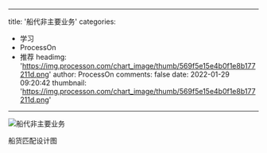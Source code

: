 
---
title: '船代非主要业务'
categories: 
 - 学习
 - ProcessOn
 - 推荐
headimg: 'https://img.processon.com/chart_image/thumb/569f5e15e4b0f1e8b177211d.png'
author: ProcessOn
comments: false
date: 2022-01-29 09:20:42
thumbnail: 'https://img.processon.com/chart_image/thumb/569f5e15e4b0f1e8b177211d.png'
---

<div>   
<img class="thumb" alt="船代非主要业务" src="https://img.processon.com/chart_image/thumb/569f5e15e4b0f1e8b177211d.png" referrerpolicy="no-referrer">
<p>船货匹配设计图</p>  
</div>
            
